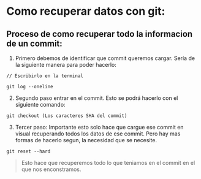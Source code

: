 # Como recuperar datos con git:

## Proceso de como recuperar todo la informacion de un commit:

1. Primero debemos de identificar que commit queremos cargar. Sería de la siguiente manera para poder hacerlo:
~~~
// Escribirlo en la terminal

git log --oneline
~~~

2. Segundo paso entrar en el commit. Esto se podrá hacerlo con el siguiente comando:
~~~
git checkout (Los caracteres SHA del commit)
~~~

3. Tercer paso: Importante esto solo hace que cargue ese commit en visual recuperando todos los datos de ese commit. Pero hay mas formas de hacerlo segun, la necesidad que se necesite.

~~~
git reset --hard
~~~

> Esto hace que recuperemos todo lo que teniamos en el commit en el que nos enconstramos.
